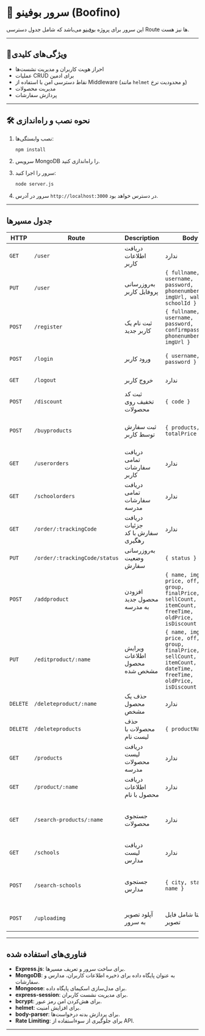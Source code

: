 # 🍔 سرور بوفینو (Boofino)

این سرور برای پروژه [بوفینو](https://github.com/MohsenAbediDev/Boofino#) می‌باشد که شامل جدول دسترسی Route ها نیز هست.

---

## 🚀ویژگی‌های کلیدی
- احراز هویت کاربران و مدیریت نشست‌ها
- عملیات CRUD برای ادمین
- نقاط دسترسی امن با استفاده از Middleware (مانند `helmet` و محدودیت نرخ)
- مدیریت محصولات
- پردازش سفارشات

---

## 🛠️ نحوه نصب و راه‌اندازی
1. نصب وابستگی‌ها:
   ```bash
   npm install
   ```

2. سرویس MongoDB را راه‌اندازی کنید.

3. سرور را اجرا کنید:
   ```bash
   node server.js
   ```

4. سرور در آدرس `http://localhost:3000` در دسترس خواهد بود.

---

## جدول مسیرها

| HTTP | Route | Description | Body | Response |
|------------|---------------------------|---------------------------------------------|---------------------------------------------------------------------------------------------|------------------|
| `GET` | `/user`                   | دریافت اطلاعات کاربر               | ندارد | جزئیات کاربر یا پیام خطا. |
| `PUT` | `/user`                   | به‌روزرسانی پروفایل کاربر          | `{ fullname, username, password, phonenumber, imgUrl, wallet, schoolId }`                   | پیام موفقیت یا خطا. |
| `POST` | `/register`               | ثبت نام یک کاربر جدید                       | `{ fullname, username, password, confirmpassword, phonenumber, imgUrl }`                    | پیام موفقیت یا خطا. |
| `POST` | `/login`                  | ورود کاربر                         | `{ username, password }`                                                                    | پیام موفقیت یا خطا. |
| `GET` | `/logout`                 | خروج کاربر                         | ندارد | پیام موفقیت.      |
| `POST` | `/discount`               | ثبت کد تخفیف روی محصولات                    | `{ code }`                                                                                  | درصد تخفیف یا پیام خطا. |
| `POST` | `/buyproducts`            | ثبت سفارش توسط کاربر                         | `{ products, totalPrice }`                                                                  | پیام موفقیت و کد رهگیری یا پیام خطا. |
| `GET` | `/userorders`             | دریافت تمامی سفارشات کاربر                  | ندارد | لیست سفارشات یا پیام خطا. |
| `GET` | `/schoolorders`           | دریافت تمامی سفارشات مدرسه                  | ندارد | لیست سفارشات یا پیام خطا. |
| `GET` | `/order/:trackingCode`    | دریافت جزئیات سفارش با کد رهگیری            | ندارد | اطلاعات سفارش یا پیام خطا. |
| `PUT` | `/order/:trackingCode/status` | به‌روزرسانی وضعیت سفارش                     | `{ status }`                                                                                | پیام موفقیت یا خطا. |
| `POST` | `/addproduct`             | افزودن محصول جدید به مدرسه                  | `{ name, imgUrl, price, off, group, finalPrice, sellCount, itemCount, freeTime, oldPrice, isDiscount }` | پیام موفقیت یا خطا. |
| `PUT` | `/editproduct/:name`      | ویرایش اطلاعات محصول مشخص شده               | `{ name, imgUrl, price, off, group, finalPrice, sellCount, itemCount, dateTime, freeTime, oldPrice, isDiscount }` | پیام موفقیت یا خطا. |
| `DELETE` | `/deleteproduct/:name`    | حذف یک محصول مشخص                           | ندارد | پیام موفقیت یا خطا. |
| `DELETE` | `/deleteproducts`         | حذف محصولات با لیست نام                     | `{ productNames }`                                                                          | پیام موفقیت یا خطا. |
| `GET` | `/products`               | دریافت لیست محصولات مدرسه                   | ندارد | لیست محصولات یا پیام خطا. |
| `GET` | `/product/:name`          | دریافت اطلاعات محصول با نام                  | ندارد | اطلاعات محصول یا پیام خطا. |
| `GET` | `/search-products/:name`  | جستجوی محصولات                              | ندارد | لیست محصولات جستجو شده یا پیام خطا. |
| `GET` | `/schools`                | دریافت لیست مدارس                           | ندارد | لیست مدارس یا پیام خطا. |
| `POST` | `/search-schools`         | جستجوی مدارس                                | `{ city, state, name }`                                                                     | لیست مدارس جستجو شده یا پیام خطا. |
| `POST` | `/uploadimg`              | آپلود تصویر به سرور                         | فرم دیتا شامل فایل تصویر                                                                  | پیام موفقیت یا خطا. |

---

## فناوری‌های استفاده شده
- **Express.js**: برای ساخت سرور و تعریف مسیرها.
- **MongoDB**: به عنوان پایگاه داده برای ذخیره اطلاعات کاربران، مدارس و سفارشات.
- **Mongoose**: برای مدل‌سازی اسکیمای پایگاه داده.
- **express-session**: برای مدیریت نشست کاربران.
- **bcrypt**: برای هش‌کردن امن رمز عبور.
- **helmet**: برای افزایش امنیت.
- **body-parser**: برای پردازش بدنه درخواست‌ها.
- **Rate Limiting**: برای جلوگیری از سوءاستفاده از API.

---